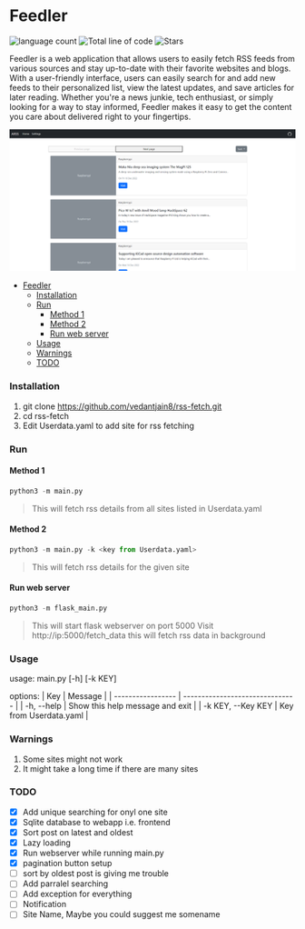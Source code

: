 # Feedler
![language count](https://img.shields.io/github/languages/count/vedantjain8/feedler?style=for-the-badge) ![Total line of code](https://img.shields.io/tokei/lines/github/vedantjain8/feedler?style=for-the-badge) ![Stars](https://img.shields.io/github/stars/vedantjain8/feedler?style=for-the-badge)


Feedler is a web application that allows users to easily fetch RSS feeds from various sources and stay up-to-date with their favorite websites and blogs. With a user-friendly interface, users can easily search for and add new feeds to their personalized list, view the latest updates, and save articles for later reading. Whether you're a news junkie, tech enthusiast, or simply looking for a way to stay informed, Feedler makes it easy to get the content you care about delivered right to your fingertips.

![ScreenShot1](github/screenshot1.png)

- [Feedler](#feedler)
    - [Installation](#installation)
    - [Run](#run)
      - [Method 1](#method-1)
      - [Method 2](#method-2)
      - [Run web server](#run-web-server)
    - [Usage](#usage)
    - [Warnings](#warnings)
    - [TODO](#todo)


### Installation
1. git clone https://github.com/vedantjain8/rss-fetch.git
2. cd rss-fetch
3. Edit Userdata.yaml to add site for rss fetching

### Run
#### Method 1
```python
python3 -m main.py
```
> This will fetch rss details from all sites listed in Userdata.yaml

#### Method 2
```python
python3 -m main.py -k <key from Userdata.yaml>
```
> This will fetch rss details for the given site

#### Run web server
```python
python3 -m flask_main.py
```
> This will start flask webserver on port 5000
> Visit http://ip:5000/fetch_data this will fetch rss data in background

### Usage
usage: main.py [-h] [-k KEY]

options:
| Key               | Message                         |
| ----------------- | ------------------------------- |
| -h, --help        | Show this help message and exit |
| -k KEY, --Key KEY | Key from Userdata.yaml          |

### Warnings
1. Some sites might not work
2. It might take a long time if there are many sites

### TODO
- [x] Add unique searching for onyl one site
- [x] Sqlite database to webapp i.e. frontend
- [x] Sort post on latest and oldest
- [x] Lazy loading
- [x] Run webserver while running main.py
- [x] pagination button setup
- [ ] sort by oldest post is giving me trouble
- [ ] Add parralel searching
- [ ] Add exception for everything
- [ ] Notification
- [ ] Site Name, Maybe you could suggest me somename 